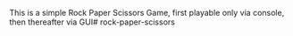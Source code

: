 This is a simple Rock Paper Scissors Game, first playable only via console, then thereafter via GUI# rock-paper-scissors
